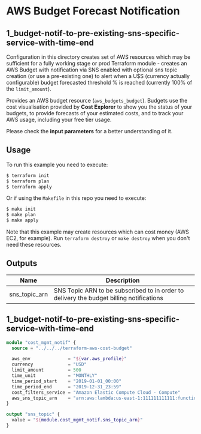 # AWS Budget Forecast Notification
## 1_budget-notif-to-pre-existing-sns-specific-service-with-time-end

Configuration in this directory creates set of AWS resources which may be sufficient for a fully working stage or prod
Terraform module - creates an AWS Budget with notification via SNS enabled with optional sns topic
creation (or use a pre-existing one) to alert when a U$S (currency actually configurable) budget forecasted threshold % is reached
(currently 100% of the `limit_amount`).

Provides an AWS budget resource (`aws_budgets_budget`). Budgets use the cost visualisation provided by **Cost Explorer** to show
you the status of your budgets, to provide forecasts of your estimated costs, and to track your AWS usage, including your free tier usage.

Please check the **input parameters** for a better understanding of it.

## Usage

To run this example you need to execute:

```bash
$ terraform init
$ terraform plan
$ terraform apply
```

Or if using the `Makefile` in this repo you need to execute:

```bash
$ make init
$ make plan
$ make apply
```

Note that this example may create resources which can cost money (AWS EC2, for example). Run `terraform destroy` or `make destroy`
when you don't need these resources.

<!-- BEGINNING OF PRE-COMMIT-TERRAFORM DOCS HOOK -->
## Outputs

| Name | Description |
|------|-------------|
| sns\_topic\_arn | SNS Topic ARN to be subscribed to in order to delivery the budget billing notifications |
<!-- END OF PRE-COMMIT-TERRAFORM DOCS HOOK -->

## 1_budget-notif-to-pre-existing-sns-specific-service-with-time-end
```terraform
module "cost_mgmt_notif" {
  source = "../../../terraform-aws-cost-budget"

  aws_env              = "${var.aws_profile}"
  currency             = "USD"
  limit_amount         = 500
  time_unit            = "MONTHLY"
  time_period_start    = "2019-01-01_00:00"
  time_period_end      = "2019-12-31_23:59"
  cost_filters_service = "Amazon Elastic Compute Cloud - Compute"
  aws_sns_topic_arn    = "arn:aws:lambda:us-east-1:111111111111:function:bb-root-org-notify_slack"
}

output "sns_topic" {
  value = "${module.cost_mgmt_notif.sns_topic_arn}"
}
```
